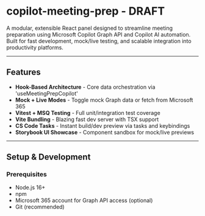 # copilot-meeting-prep - DRAFT
A modular, extensible React panel designed to  streamline meeting preparation using Microsoft Copilot Graph API and Copilot AI automation.
Built for fast development, mock/live testing, and scalable integration into productivity platforms.

---

## Features
- **Hook-Based Architecture** - Core data orchestration via 'useMeetingPrepCopilot'
- **Mock + Live Modes** - Toggle mock Graph data or fetch from Microsoft 365
- **Vitest + MSQ Testing** - Full unit/integration test coverage
- **Vite Bundling** - Blazing fast dev server with TSX support
- **CS Code Tasks** - Instant build/dev preview via tasks and keybindings
- **Storybook UI Showcase** - Component sandbox for mock/live previews

---

## Setup & Development
### Prerequisites
- Node.js 16+
- npm
- Microsoft 365 account for Graph API access (optional)
-  Git (recommended)

